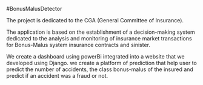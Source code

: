 #BonusMalusDetector

The project is dedicated to the CGA (General Committee of Insurance).

The application is based on the establishment of a decision-making system dedicated to the analysis and monitoring of insurance market transactions for Bonus-Malus system insurance contracts and sinister.

We create a dashboard using powerBi integrated into a website that we developed using Django.  we create a platform of prediction that help user to predict the number of accidents, the class bonus-malus of the insured and predict if an accident was a fraud or not.



